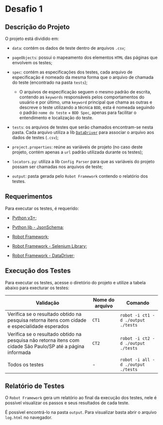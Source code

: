 # Desafio 1

## Descrição do Projeto

O projeto está dividido em:

- `data`: contém os dados de teste dentro de arquivos `.csv`;

- `pageObjects`: possui o mapeamento dos elementos `HTML` das páginas que envolvem os testes;

- `spec`: contém as especificações dos testes, cada arquivo de especificação é nomeado da mesma forma que o arquivo de chamada do teste (encontrado na pasta `tests`);
  - O arquivos de especificação seguem o mesmo padrão de escrita, contendo as `keywords` responsáveis pelos comportamentos do usuário e por último, uma `keyword` principal que chama as outras e descreve o teste utilizando a técnica `BDD`, esta é nomeada seguindo o padrão `nome do teste` + `BDD Spec`, apenas para facilitar o entendimento e localização do teste.

- `tests`: os arquivos de testes que serão chamados encontram-se nesta pasta. Cada arquivo utiliza a lib [`DataDriver`](https://github.com/Snooz82/robotframework-datadriver) para associar o arquivo aos dados de testes (`.csv`);

- `project.properties`: reúne as variáveis de projeto (no caso deste projeto, contém apenas a `url` padrão utilizada durante os testes);

- `locators.py`: utiliza a lib `Config Parser` para que as variáveis do projeto possam ser chamadas nos arquivos de teste;

- `output`: pasta gerada pelo `Robot Framework` contendo o relatório dos testes.

## Requerimentos

Para executar os testes, é requerido:

- [Python v3+](https://www.python.org/downloads/);

- [Python lib - JsonSchema](https://pypi.org/project/jsonschema/);

- [Robot Framework](https://robotframework.org/?tab=1#getting-started);

- [Robot Framework - Selenium Library](https://github.com/robotframework/SeleniumLibrary/#installation);

- [Robot Framework - DataDriver](https://github.com/Snooz82/robotframework-datadriver#installation);

## Execução dos Testes

Para executar os testes, acesse o diretório do projeto e utilize a tabela abaixo para execturar os testes:

| Validação | Nome do arquivo | Comando |
| --- | --- | --- |
| Verifica se o resultado obtido na pesquisa retorna itens com cidade e especialidade esperados | `CT1` | `robot -i ct1 -d ./output ./tests` |
| Verifica se o resultado obtido na pesquisa não retorna itens com cidade São Paulo/SP até a página informada | `CT2` | `robot -i ct2 -d ./output ./tests` |
| Todos os testes | - | `robot -i all -d ./output ./tests` |

## Relatório de Testes

O `Robot Framework` gera um relatório ao final da execução dos testes, nele é possível visualizar os passos e seus resultados de cada teste.

É possível encontrá-lo na pasta `output`. Para visualizar basta abrir o arquivo `log.html` no navegador.
